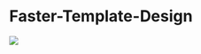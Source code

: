 # Faster-Template-Design

<img src="https://scontent.fdac39-1.fna.fbcdn.net/v/t39.30808-6/313191947_2070314013153252_4187520263455784066_n.jpg?_nc_cat=109&ccb=1-7&_nc_sid=5cd70e&_nc_eui2=AeGYya7kOVr-FGdY3cO9bGFZy6uppiSQZHrLq6mmJJBkekqQqeXjT6H4o23Tx68IpW075MJAiWvhAWs60YXDZ918&_nc_ohc=U-FCnYzlB3QAX8p4WHE&_nc_ht=scontent.fdac39-1.fna&oh=00_AT-LqeCU1EzxYFGCfc6dqJ1ciXHn4uWoty9429asFrHIFA&oe=635DBD94" />
